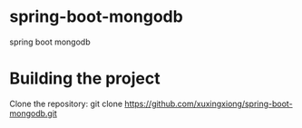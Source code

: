 # spring-boot-mongodb
spring boot mongodb

# Building the project
Clone the repository:
git clone https://github.com/xuxingxiong/spring-boot-mongodb.git
